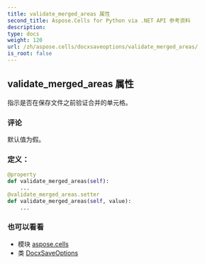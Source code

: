 ```yaml
---
title: validate_merged_areas 属性
second_title: Aspose.Cells for Python via .NET API 参考资料
description:
type: docs
weight: 120
url: /zh/aspose.cells/docxsaveoptions/validate_merged_areas/
is_root: false
---
```

## validate_merged_areas 属性

指示是否在保存文件之前验证合并的单元格。

### 评论

默认值为假。
### 定义：
```python
@property
def validate_merged_areas(self):
    ...
@validate_merged_areas.setter
def validate_merged_areas(self, value):
    ...
```

### 也可以看看
* 模块 [aspose.cells](../../)
* 类 [DocxSaveOptions](/cells/python-net/zh/aspose.cells/docxsaveoptions)
